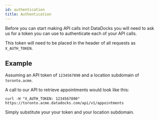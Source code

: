```yaml
---
id: authentication
title: Authentication
---
```


Before you can start making API calls inot DataDocks you will need to ask us for a token you can use to authenticate each of your API calls.

This token will need to be placed in the header of all requests as `X_AUTH_TOKEN`.

## Example

Assuming an API token of `1234567890` and a location subdomain of `toronto.acme`.

A call to our API to retrieve appointments would look like this:

```
curl -H "X_AUTH_TOKEN: 1234567890" https://toronto.acme.datadocks.com/api/v1/appointments
```

Simply substitute your your token and your location subdomain.
